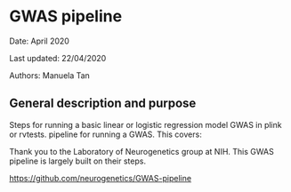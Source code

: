 # GWAS pipeline

Date: April 2020

Last updated: 22/04/2020

Authors: Manuela Tan


## General description and purpose

Steps for running a basic linear or logistic regression model GWAS in plink or rvtests. 
pipeline for running a GWAS. This covers:



Thank you to the Laboratory of Neurogenetics group at NIH. This GWAS pipeline is largely built on their steps.

https://github.com/neurogenetics/GWAS-pipeline
